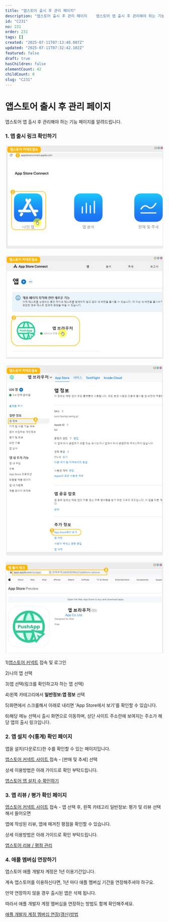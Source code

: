 ```yaml
---
title: "앱스토어 출시 후 관리 페이지"
description: "앱스토어 출시 후 관리 페이지    앱스토어 앱 출시 후 관리해야 하는 기능 페이지를 알려드립니다.        1. 앱 출시 링크 확인하기    ![file](https://image.lemoncloud.io/9c16f43c-93ae-44f2-acca-4b4264..."
id: "C231"
no: 231
order: 231
tags: []
created: "2025-07-11T07:13:48.007Z"
updated: "2025-07-11T07:32:42.102Z"
featured: false
draft: true
hasChildren: false
elementCount: 42
childCount: 0
slug: "C231"
---
```


# 앱스토어 출시 후 관리 페이지



앱스토어 앱 출시 후 관리해야 하는 기능 페이지를 알려드립니다.



### 1. 앱 출시 링크 확인하기



![file](/images/601fdaa9702037ecfebe73c694a3b596.jpg)

![file](/images/433beed32aacd6aa0723353e2a9bb0f3.jpg)

![file](/images/426a201dc5f32a36242df29414863bbd.jpg)

![file](/images/28ea90e0d092888c8347d03a328c52e4.jpg)

1)[앱스토어 커넥트](https://appstoreconnect.apple.com/) 접속 및 로그인

2)나의 앱 선택

3)앱 선택(링크를 확인하고자 하는 앱 선택)

4)왼쪽 카테고리에서 **일반정보:앱 정보** 선택

5)화면에서 스크롤해서 아래로 내리면 ‘App Store에서 보기’를 확인할 수 있습니다.

6)해당 메뉴 선택시 출시 화면으로 이동하며, 상단 사이트 주소란에 보여지는 주소가 해당 앱의 출시 링크입니다.



### 2. 앱 설치 수(통계) 확인 페이지



앱을 설치(다운로드)한 수를 확인할 수 있는 페이지입니다.

[앱스토어 커넥트 사이트 ](https://appstoreconnect.apple.com/)접속 - [판매 및 추세] 선택

상세 이용방법은 아래 가이드로 확인 부탁드립니다.

[앱스토어 앱 설치 수 확인하기](https://box.eureka.codes/C222)



### 3. 앱 리뷰 / 평가 확인 페이지



[앱스토어 커넥트 사이트](https://appstoreconnect.apple.com/) 접속 - 앱 선택 후, 왼쪽 카테고리 일반정보: 평가 및 리뷰 선택 해서 들어오면 

앱에 작성된 리뷰, 앱에 매겨진 평점을 확인할 수 있습니다.

상세 이용방법은 아래 가이드로 확인 부탁드립니다.

[앱스토어 리뷰 / 평점 관리](https://box.eureka.codes/C232)



### 4. 애플 멤버십 연장하기



앱스토어 애플 개발자 계정은 1년 이용기간입니다.

계속 앱스토어를 이용하신다면, 1년 마다 애플 멤버십 기간을 연장해주셔야 하구요.

만약 연장하지 않을 경우 출시된 앱은 삭제 됩니다.

따라서 애플 개발자 계정 멤버십을 연장하는 방법도 함께 확인해주세요.

[애플 개발자 계정 멤버십 연장(갱신)방법](https://box.eureka.codes/C233)
